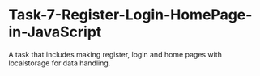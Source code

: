 # Task-7-Register-Login-HomePage-in-JavaScript
A task that includes making register, login and home pages with localstorage for data handling.
